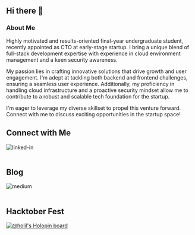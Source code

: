 ## Hi there 👋

### About Me
Highly motivated and results-oriented final-year undergraduate student, recently appointed as CTO at early-stage startup. I bring a unique blend of full-stack development expertise with experience in cloud environment management and a keen security awareness.

My passion lies in crafting innovative solutions that drive growth and user engagement. I'm adept at tackling both backend and frontend challenges, ensuring a seamless user experience. Additionally, my proficiency in handling cloud infrastructure and a proactive security mindset allow me to contribute to a robust and scalable tech foundation for the startup.

I'm eager to leverage my diverse skillset to propel this venture forward. Connect with me to discuss exciting opportunities in the startup space!

## Connect with Me

[<img align="left" alt="linked-in" src="https://img.shields.io/badge/linkedin-%230077B5.svg?&style=for-the-badge&logo=linkedin&logoColor=white" />](https://www.linkedin.com/in/kholil-haq-alim-hakim/)

<br>
<br>

## Blog

[<img align="left" alt="medium" src="https://img.shields.io/badge/medium-%2312100E.svg?&style=for-the-badge&logo=medium&logoColor=white" />](https://engineerstories.medium.com/)

<br>
<br>

## Hacktober Fest
[![@holil's Holopin board](https://holopin.me/holil)](https://holopin.io/@holil)
